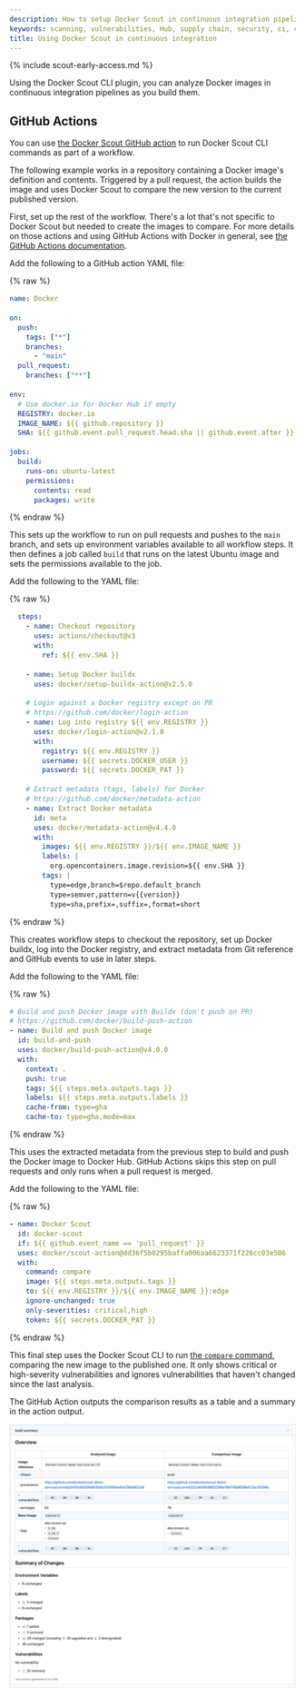 ```yaml
---
description: How to setup Docker Scout in continuous integration pipelines
keywords: scanning, vulnerabilities, Hub, supply chain, security, ci, continuous integration, github actions, gitlab
title: Using Docker Scout in continuous integration
---
```


{% include scout-early-access.md %}

Using the Docker Scout CLI plugin, you can analyze Docker images in
continuous integration pipelines as you build them.

## GitHub Actions

You can use [the Docker Scout GitHub action](https://github.com/docker/scout-action) to run Docker Scout CLI commands
as part of a workflow.

The following example works in a repository containing a Docker image's definition and contents. Triggered by a pull request, the action builds the
image and uses Docker Scout to compare the new version to the current published
version.

First, set up the rest of the workflow. There's a lot that's not specific to Docker 
Scout but needed to create the images to compare. For more details on those actions and using GitHub Actions 
with Docker in general, see [the GitHub Actions documentation](../build/ci/github-actions/index.md).

Add the following to a GitHub action YAML file:

{% raw %}
```yaml
name: Docker

on:
  push:
    tags: ["*"]
    branches:
      - "main"
  pull_request:
    branches: ["**"]

env:
  # Use docker.io for Docker Hub if empty
  REGISTRY: docker.io
  IMAGE_NAME: ${{ github.repository }}
  SHA: ${{ github.event.pull_request.head.sha || github.event.after }}

jobs:
  build:
    runs-on: ubuntu-latest
    permissions:
      contents: read
      packages: write
```
{% endraw %}

This sets up the workflow to run on pull requests and pushes to the `main`
branch, and sets up environment variables available to all workflow steps. It
then defines a job called `build` that runs on the latest Ubuntu image and sets
the permissions available to the job.

Add the following to the YAML file:

{% raw %}
```yaml
  steps:
    - name: Checkout repository
      uses: actions/checkout@v3
      with:
        ref: ${{ env.SHA }}

    - name: Setup Docker buildx
      uses: docker/setup-buildx-action@v2.5.0

    # Login against a Docker registry except on PR
    # https://github.com/docker/login-action
    - name: Log into registry ${{ env.REGISTRY }}
      uses: docker/login-action@v2.1.0
      with:
        registry: ${{ env.REGISTRY }}
        username: ${{ secrets.DOCKER_USER }}
        password: ${{ secrets.DOCKER_PAT }}

    # Extract metadata (tags, labels) for Docker
    # https://github.com/docker/metadata-action
    - name: Extract Docker metadata
      id: meta
      uses: docker/metadata-action@v4.4.0
      with:
        images: ${{ env.REGISTRY }}/${{ env.IMAGE_NAME }}
        labels: |
          org.opencontainers.image.revision=${{ env.SHA }}
        tags: |
          type=edge,branch=$repo.default_branch
          type=semver,pattern=v{{version}}
          type=sha,prefix=,suffix=,format=short
```
{% endraw %}

This creates workflow steps to checkout the repository, set up Docker buildx,
log into the Docker registry, and extract metadata from Git reference and GitHub
events to use in later steps.

Add the following to the YAML file:

{% raw %}
```yaml
# Build and push Docker image with Buildx (don't push on PR)
# https://github.com/docker/build-push-action
- name: Build and push Docker image
  id: build-and-push
  uses: docker/build-push-action@v4.0.0
  with:
    context: .
    push: true
    tags: ${{ steps.meta.outputs.tags }}
    labels: ${{ steps.meta.outputs.labels }}
    cache-from: type=gha
    cache-to: type=gha,mode=max
```
{% endraw %}

This uses the extracted metadata from the previous step to build and push the
Docker image to Docker Hub. GitHub Actions skips this step on pull requests and
only runs when a pull request is merged.

Add the following to the YAML file:

{% raw %}
```yaml
- name: Docker Scout
  id: docker-scout
  if: ${{ github.event_name == 'pull_request' }}
  uses: docker/scout-action@dd36f5b0295baffa006aa6623371f226cc03e506
  with:
    command: compare
    image: ${{ steps.meta.outputs.tags }}
    to: ${{ env.REGISTRY }}/${{ env.IMAGE_NAME }}:edge
    ignore-unchanged: true
    only-severities: critical,high
    token: ${{ secrets.DOCKER_PAT }}
```
{% endraw %}

This final step uses the Docker Scout CLI to run [the `compare` command](../engine/reference/commandline/scout_compare.md), comparing the new
image to the published one. It only shows critical or high-severity vulnerabilities and 
ignores vulnerabilities that haven't changed since the last analysis.

The GitHub Action outputs the comparison results as a table and a summary
in the action output.

![A screenshot showing the results of Docker Scout output in a GitHub Action](./images/gha-output.png)
